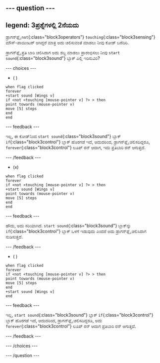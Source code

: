 
--- question ---
---
legend: 3ಪ್ರಶ್ನೆಗಳಲ್ಲಿ 2ನೆಯದು
---

ಡ್ರಾಗನ್‌ಫ್ಲೈ `not`{:class="block3operators"} `touching`{:class="block3sensing"} ಮೌಸ್-ಪಾಯಿಂಟರ್‌ ಆಗಿದ್ದರೆ ಮಾತ್ರ ಅದು ಚಲಿಸುವಂತೆ ಮಾಡಲು ನೀವು ಕೋಡ್‌ ಬರೆದಿರಿ.

ಡ್ರಾಗನ್‌ಫ್ಲೈ ಪ್ರತಿ ಬಾರಿ ಚಲಿಸಿದಾಗ ಅದು ಶಬ್ದ ಮಾಡಲು ಪ್ರಾರಂಭಿಸಲು ನೀವು `start sound`{:class="block3sound"} ಬ್ಲಾಕ್‌ ಎಲ್ಲಿ ಇರಿಸುವಿರಿ?

--- choices ---

- ( )

```blocks3
when flag clicked
forever
+start sound [Wings v]
if <not <touching [mouse-pointer v] ?> > then
point towards (mouse-pointer v)
move [5] steps
end
end
```

--- feedback ---

ಇಲ್ಲ, ಈ ಕೋಡ್‌ನಿಂದ `start sound`{:class="block3sound"} ಬ್ಲಾಕ್ `if`{:class="block3control"} ಬ್ಲಾಕ್‌ ಹೊರಗಡೆ ಇದೆ, ಆದುದರಿಂದ, ಡ್ರಾಗನ್‌ಫ್ಲೈ ಚಲಿಸದಿದ್ದರೂ, `forever`{:class="block3control"} ಲೂಪ್‌ ರನ್‌ ಆದಾಗ, ಇದು ಪ್ರತಿಬಾರಿ ರನ್‌ ಆಗುತ್ತದೆ.

--- /feedback ---

- (x)

```blocks3
when flag clicked
forever
if <not <touching [mouse-pointer v] ?> > then
+start sound [Wings v]
point towards (mouse-pointer v)
move [5] steps
end
end
```

  --- feedback ---

ಹೌದು, ಅದು ಸರಿಯಾಗಿದೆ. `start sound`{:class="block3sound"} ಬ್ಲಾಕ್‌ನ್ನು `if`{:class="block3control"} ಬ್ಲಾಕ್‌ ಒಳಗೆ ಇಡುವುದು ಎಂದರೆ ಅದು ಡ್ರಾಗನ್‌ಫ್ಲೈ ಚಲಿಸಿದಾಗ ನುಡಿಸುತ್ತದೆ.

  --- /feedback ---

- ( )


```blocks3
when flag clicked
forever
if <not <touching [mouse-pointer v] ?> > then
point towards (mouse-pointer v)
move [5] steps
end
+start sound [Wings v]
end
```

  --- feedback ---

ಇಲ್ಲ, `start sound`{:class="block3sound"} ಬ್ಲಾಕ್ `if`{:class="block3control"} ಬ್ಲಾಕ್‌ ಹೊರಗಡೆ ಇದೆ, ಆದುದರಿಂದ, ಡ್ರಾಗನ್‌ಫ್ಲೈ ಚಲಿಸದಿದ್ದರೂ, ಅದು `forever`{:class="block3control"} ಲೂಪ್‌ ರನ್‌ ಆದಾಗ ಪ್ರತಿಬಾರಿ ರನ್‌ ಆಗುತ್ತದೆ.

  --- /feedback ---

--- /choices ---

--- /question ---
